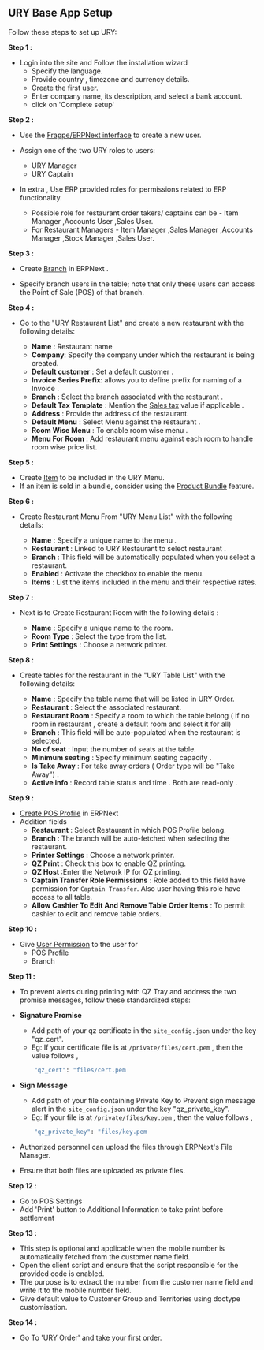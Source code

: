 ## URY Base App Setup 

Follow these steps to set up URY:

**Step 1 :**

- Login into the site and Follow the installation wizard 
	- Specify the language.
	- Provide country , timezone and currency details.
	- Create the first user.
	- Enter company name, its description, and select a bank account.
	- click on 'Complete setup'
	
**Step 2 :**

- Use the [Frappe/ERPNext interface](https://docs.erpnext.com/docs/user/manual/en/adding-users) to create a new user. 

- Assign one of the two URY roles to users:
	- URY Manager 
	- URY Captain 

- In extra , Use ERP provided roles for permissions related to ERP functionality.
	- Possible role for restaurant order takers/ captains can be - Item Manager ,Accounts User ,Sales User.
	- For Restaurant Managers - Item Manager ,Sales Manager ,Accounts Manager ,Stock Manager ,Sales User.
	

**Step 3 :**

- Create [Branch](https://frappehr.com/docs/v14/en/branch) in ERPNext .

- Specify branch users in the table; note that only these users can access the Point of Sale (POS) of that branch.

**Step 4 :**

- Go to the "URY Restaurant List" and create a new restaurant with the following details:

	- **Name** : Restaurant name
	- **Company**: Specify the company under which the restaurant is being created.
	- **Default customer** : Set a default customer .
	- **Invoice Series Prefix**: allows you to define prefix for naming of a Invoice .
	- **Branch** : Select the branch associated with the restaurant .
	- **Default Tax Template** : Mention the [Sales tax](https://docs.erpnext.com/docs/user/manual/en/sales-taxes-and-charges-template) value if applicable .
	- **Address** : Provide the address of the restaurant.
	- **Default Menu** : Select Menu against the restaurant .
	- **Room Wise Menu** : To enable room wise menu .
	- **Menu For Room** : Add restaurant menu against each room to handle room wise price list. 


**Step 5 :**

- Create [Item](https://docs.erpnext.com/docs/user/manual/en/item) to be included in the URY Menu.
- If an item is sold in a bundle, consider using the [Product Bundle](https://docs.erpnext.com/docs/user/manual/en/product-bundle) feature.


**Step 6 :**

- Create Restaurant Menu From "URY Menu List" with the following details:

	- **Name** : Specify a unique name to the menu .
	- **Restaurant** : Linked to URY Restaurant to select restaurant .
	- **Branch** : This field will be automatically populated when you select a restaurant.
	- **Enabled** : Activate the checkbox to enable the menu.
	- **Items** : List the items included in the menu and their respective rates.


**Step 7 :**

- Next is to Create Restaurant Room with the following details :

	- **Name** : Specify a unique name to the room.
	- **Room Type** : Select the type from the list.
	- **Print Settings** : Choose a network printer.

**Step 8 :**

- Create tables for the restaurant in the "URY Table List" with the following details:

	- **Name** : Specify the table name that will be listed in URY Order.
	- **Restaurant** : Select the associated restaurant.
	- **Restaurant Room** : Specify a room to which the table belong ( if no room in restaurant , create a default room and select it for all)
	- **Branch** : This field will be auto-populated when the restaurant is selected.
	- **No of seat** : Input the number of seats at the table.
	- **Minimum seating** : Specify minimum seating capacity .
	- **Is Take Away** : For take away orders ( Order type will be "Take Away") .
	- **Active info** : Record table status and time . Both are read-only .


**Step 9 :**

- [Create POS Profile](https://docs.erpnext.com/docs/user/manual/en/pos-profile) in ERPNext
- Addition fields 
	- **Restaurant** : Select Restaurant in which POS Profile belong.
	- **Branch** :  The branch will be auto-fetched when selecting the restaurant.
	- **Printer Settings** : Choose a network printer. 
	- **QZ Print** :  Check this box to enable QZ printing.
	- **QZ Host** :Enter the Network IP for QZ printing.
	- **Captain Transfer Role Permissions** : Role added to this field have permission for `Captain Transfer`. Also user having this role have access to all table.
	- **Allow Cashier To Edit And Remove Table Order Items** : To permit cashier to edit and remove table orders. 

**Step 10 :**

- Give [User Permission](https://docs.erpnext.com/docs/user/manual/en/user-permissions) to the user for 
	- POS Profile 
	- Branch

**Step 11 :**

- To prevent alerts during printing with QZ Tray and address the two promise messages, follow these standardized steps:

- **Signature Promise** 
	- Add path of your qz certificate in the `site_config.json` under the key "qz_cert".
	- Eg: If your certificate file is at `/private/files/cert.pem` , then the value follows ,

	```sh
		"qz_cert": "files/cert.pem
	```
- **Sign Message**
	- Add path of your file containing Private Key to Prevent sign message alert in the `site_config.json` under
	the key "qz_private_key".
	- Eg: If your file is at `/private/files/key.pem` , then the value follows ,

	```sh
		"qz_private_key": "files/key.pem
	```
- Authorized personnel can upload the files through ERPNext's File Manager.
- Ensure that both files are uploaded as private files.

**Step 12 :**

- Go to POS Settings
- Add 'Print' button to Additional Information to take print before settlement

**Step 13 :**

- This step is optional and applicable when the mobile number is automatically fetched from the customer name field.
- Open the client script and ensure that the script responsible for the provided code is enabled.
- The purpose is to extract the number from the customer name field and write it to the mobile number field.
- Give default value to Customer Group and Territories using doctype customisation.

**Step 14 :**

- Go To 'URY Order' and take your first order.

